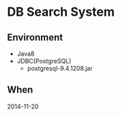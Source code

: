# DB Search System  
## Environment  
- Java8
- JDBC(PostgreSQL)  
    - postgresql-9.4.1208.jar  

## When  
2014-11-20